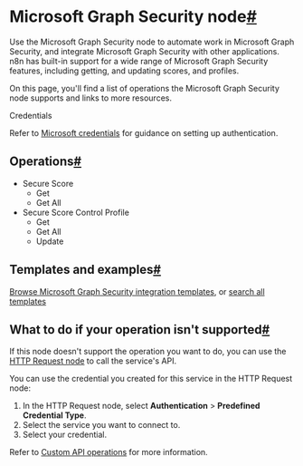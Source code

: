[](https://github.com/n8n-io/n8n-docs/edit/main/docs/integrations/builtin/app-nodes/n8n-nodes-base.microsoftgraphsecurity.md "Edit this page")

# Microsoft Graph Security node[#](#microsoft-graph-security-node "Permanent link")

Use the Microsoft Graph Security node to automate work in Microsoft Graph Security, and integrate Microsoft Graph Security with other applications. n8n has built-in support for a wide range of Microsoft Graph Security features, including getting, and updating scores, and profiles.

On this page, you'll find a list of operations the Microsoft Graph Security node supports and links to more resources.

Credentials

Refer to [Microsoft credentials](../../credentials/microsoft/) for guidance on setting up authentication.

## Operations[#](#operations "Permanent link")

*   Secure Score
    *   Get
    *   Get All
*   Secure Score Control Profile
    *   Get
    *   Get All
    *   Update

## Templates and examples[#](#templates-and-examples "Permanent link")

[Browse Microsoft Graph Security integration templates](https://n8n.io/integrations/microsoft-graph-security/), or [search all templates](https://n8n.io/workflows/)

## What to do if your operation isn't supported[#](#what-to-do-if-your-operation-isnt-supported "Permanent link")

If this node doesn't support the operation you want to do, you can use the [HTTP Request node](../../core-nodes/n8n-nodes-base.httprequest/) to call the service's API.

You can use the credential you created for this service in the HTTP Request node:

1.  In the HTTP Request node, select **Authentication** > **Predefined Credential Type**.
2.  Select the service you want to connect to.
3.  Select your credential.

Refer to [Custom API operations](../../../custom-operations/) for more information.